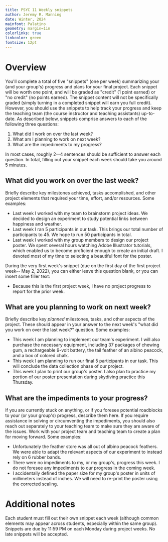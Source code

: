 ```yaml
---
title: PSYC 11 Weekly snippets
author: Jeremy R. Manning
date: Winter, 2024
mainfont: Palatino
geometry: margin=1in
colorlinks: true
linkcolor: green
fontsize: 12pt
---
```


# Overview

You'll complete a total of five "snippets" (one per week) summarizing your (and your group's) progress and
plans for your final project.  Each snippet will be worth one point, and will be
graded as "credit" (1 point earned) or "no credit" (no points earned).  The
snippet content will not be specifically graded (simply turning in a completed snippet
will earn you full credit).  However, you should use the snippets to help
track your progress and keep the teaching team (the course instructor and teaching
assistants) up-to-date.  As described below, snippets comprise answers to each
of the following three questions:

  1. What did I work on over the last week?
  2. What am I planning to work on next week?
  3. What are the impediments to my progress?

In most cases, roughly 2--4 sentences should be sufficient to answer each question.
In total, filling out your snippet each week should take you around 5 minutes.

## What did you work on over the last week?

Briefly describe key milestones achieved, tasks accomplished, and other project
elements that required your time, effort, and/or resources.  Some examples:

  - Last week I worked with my team to brainstorm project ideas.  We decided to
design an experiment to study potential links between happiness and weather.
  - Last week I ran 5 participants in our task.  This brings our total number of
participants to 45.  We hope to run 50 participants in total.
  - Last week I worked with my group members to design our project poster.  We
spent several hours watching Adobe Illustrator tutorials, which enabled us to
become proficient enough to create an initial draft.  I devoted most of my time
to selecting a beautiful font for the poster.

During the very first week's snippet (due on the first day of the first project week-- May 2, 2022),
you can either leave this question blank, or you can insert some filler text:

  - Because this is the first project week, I have no project progress to report for the prior week.

## What are you planning to work on next week?

Briefly describe key *planned* milestones, tasks, and other aspects of the project.
These should appear in your answer to the next week's "what did you work on over the last week?"
question.  Some examples:

  - This week I am planning to implement our team's experiment.  I will also
purchase the necessary equipment, including 37 packages of chewing gum, a rechargeable 9-volt battery,
the tail feather of an albino peacock, and a box of colored chalk.
  - This week I am planning to run our final 5 participants in our task.  This will
  conclude the data collection phase of our project.
  - This week I plan to print our group's poster.  I also plan to practice my
  portion of our poster presentation during skydiving practice this Thursday.

## What are the impediments to your progress?

If you are currently stuck on anything, or if you foresee potential roadblocks
to your (or your group's) progress, describe them here.  If you require assistance
in solving or circumventing the impediments, you should also reach out separately
to your teaching team to make sure they are aware of the issues.  Work with your project
team and teaching team to create a plan for moving forward.  Some examples:

  - Unfortunately the feather store was all out of albino peacock feathers.  We
were able to adapt the relevant aspects of our experiment to instead rely on 6
rubber bands.
  - There were no impediments to my, or my group's, progress this week.  I do not
  foresee any impediments to our progress in the coming week.
  - I accidentally defined the paper size for my group's poster in units of millimeters instead of inches.  We will
  need to re-print the poster using the corrected scaling.


# Additional notes

Each student must fill out their own snippet each week (although common elements
may appear across students, especially within the same group).  Snippets are
due by 11:59 PM on each Monday during project weeks.  No late snippets will be
accepted.
